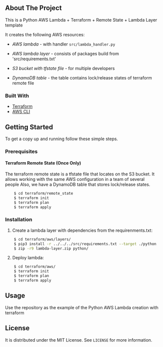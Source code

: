 ## About The Project

This is a Python AWS Lambda + Terraform + Remote State + Lambda Layer template


It creates the following AWS resources:

 * *AWS lambda*       - with handler `src/lambda_handler.py`
    
 * *AWS lambda layer* - consists of packages build from 'src/requirements.txt'
    
 * *S3 bucket with tfstate file* - for multiple developers
    
 * *DynamoDB table*  - the table contains lock/release states of terraform remote file
   


### Built With

* [Terraform](https://www.terraform.io/docs/cli/install/apt.html)
* [AWS CLI](https://docs.aws.amazon.com/cli/latest/userguide/install-cliv2.html)


## Getting Started

To get a copy up and running follow these simple steps.

### Prerequisites
#### Terraform Remote State (Once Only)
The terraform remote state is a tfstate file that locates on the S3 bucket.
It allows working with the same AWS configuration in a team of several people
Also, we have a DynamoDB table that stores lock/release states.

```sh
    $ cd terraform/remote_state
    $ terraform init
    $ terraform plan
    $ terraform apply
```

### Installation

1. Create a lambda layer with dependencies from the requirenments.txt:
```sh
    $ cd terraform/aws/layers/
    $ pip3 install -r ../../../src/requirements.txt --target ./python
    $ zip -r9 lambda-layer.zip python/
```

2. Deploy lambda:
```sh
    $ cd terraform/aws/
    $ terraform init
    $ terraform plan
    $ terraform apply
```

## Usage

Use the repository as the example of the Python AWS Lambda creation with terraform


## License

It is distributed under the MIT License. See `LICENSE` for more information.
